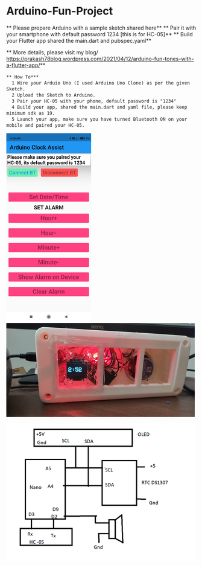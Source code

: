# Arduino-Fun-Project
   
   
   
** Please prepare Arduino with a sample sketch shared here**
** Pair it with your smartphone with default password 1234 [this is for HC-05]**
** Build your Flutter app shared the main.dart and pubspec.yaml**


 ** More details, please visit my blog/ https://prakash78blog.wordpress.com/2021/04/12/arduino-fun-tones-with-a-flutter-app/**
 
 
    ** How To***
      1 Wire your Arduio Uno (I used Arduino Uno Clone) as per the given Sketch.
      2 Upload the Sketch to Arduino.
      3 Pair your HC-05 with your phone, default password is "1234"
      4 Build your app, shared the main.dart and yaml file, please keep minimum sdk as 19.
      5 Launch your app, make sure you have turned Bluetooth ON on your mobile and paired your HC-05.

![alt text](https://github.com/prax78/Arduino_Clock_Control_Via_App/blob/main/App.png)
![alt text](https://github.com/prax78/Arduino_Clock_Control_Via_App/blob/main/Arduino_Clock.png)


![alt text](https://github.com/prax78/Arduino_Clock_Control_Via_App/blob/main/clock-sketch.png)
